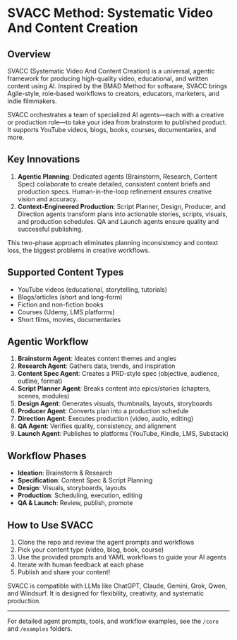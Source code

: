 # SVACC Method: Systematic Video And Content Creation

## Overview

SVACC (Systematic Video And Content Creation) is a universal, agentic framework for producing high-quality video, educational, and written content using AI. Inspired by the BMAD Method for software, SVACC brings Agile-style, role-based workflows to creators, educators, marketers, and indie filmmakers.

SVACC orchestrates a team of specialized AI agents—each with a creative or production role—to take your idea from brainstorm to published product. It supports YouTube videos, blogs, books, courses, documentaries, and more.

## Key Innovations

1. **Agentic Planning**: Dedicated agents (Brainstorm, Research, Content Spec) collaborate to create detailed, consistent content briefs and production specs. Human-in-the-loop refinement ensures creative vision and accuracy.
2. **Context-Engineered Production**: Script Planner, Design, Producer, and Direction agents transform plans into actionable stories, scripts, visuals, and production schedules. QA and Launch agents ensure quality and successful publishing.

This two-phase approach eliminates planning inconsistency and context loss, the biggest problems in creative workflows.

## Supported Content Types
- YouTube videos (educational, storytelling, tutorials)
- Blogs/articles (short and long-form)
- Fiction and non-fiction books
- Courses (Udemy, LMS platforms)
- Short films, movies, documentaries

## Agentic Workflow

1. **Brainstorm Agent**: Ideates content themes and angles
2. **Research Agent**: Gathers data, trends, and inspiration
3. **Content Spec Agent**: Creates a PRD-style spec (objective, audience, outline, format)
4. **Script Planner Agent**: Breaks content into epics/stories (chapters, scenes, modules)
5. **Design Agent**: Generates visuals, thumbnails, layouts, storyboards
6. **Producer Agent**: Converts plan into a production schedule
7. **Direction Agent**: Executes production (video, audio, editing)
8. **QA Agent**: Verifies quality, consistency, and alignment
9. **Launch Agent**: Publishes to platforms (YouTube, Kindle, LMS, Substack)

## Workflow Phases

- **Ideation**: Brainstorm & Research
- **Specification**: Content Spec & Script Planning
- **Design**: Visuals, storyboards, layouts
- **Production**: Scheduling, execution, editing
- **QA & Launch**: Review, publish, promote

## How to Use SVACC

1. Clone the repo and review the agent prompts and workflows
2. Pick your content type (video, blog, book, course)
3. Use the provided prompts and YAML workflows to guide your AI agents
4. Iterate with human feedback at each phase
5. Publish and share your content!

SVACC is compatible with LLMs like ChatGPT, Claude, Gemini, Grok, Qwen, and Windsurf. It is designed for flexibility, creativity, and systematic production.

---

For detailed agent prompts, tools, and workflow examples, see the `/core` and `/examples` folders.
